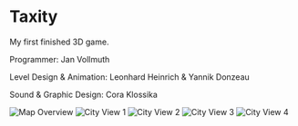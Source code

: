 # Taxity

My first finished 3D game.

Programmer: Jan Vollmuth

Level Design & Animation: Leonhard Heinrich & Yannik Donzeau
              
Sound & Graphic Design: Cora Klossika

![Map Overview](https://github.com/janvollmuth/Taxity/blob/master/MapFinalOverview2.png)
![City View 1](https://github.com/janvollmuth/Taxity/blob/master/CityView1.png)
![City View 2](https://github.com/janvollmuth/Taxity/blob/master/CityView2.png)
![City View 3](https://github.com/janvollmuth/Taxity/blob/master/CityView3.png)
![City View 4](https://github.com/janvollmuth/Taxity/blob/master/CityView4.png)
